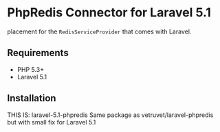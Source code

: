 PhpRedis Connector for Laravel 5.1
==============================

placement for the `RedisServiceProvider` that comes with Laravel.

Requirements
------------

 - PHP 5.3+
 - Laravel 5.1

Installation
-------------

THIS IS:
laravel-5.1-phpredis
Same package as vetruvet/laravel-phpredis but with small fix for Laravel 5.1
